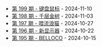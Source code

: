 * [第 199 期 - 键盘鼠标](https://weekly.tw93.fun/posts/199-键盘鼠标) - 2024-11-10
* [第 198 期 - 千层金树](https://weekly.tw93.fun/posts/198-千层金树) - 2024-11-03
* [第 197 期 - 喂流浪猫](https://weekly.tw93.fun/posts/197-喂流浪猫) - 2024-10-27
* [第 196 期 - 新显示器](https://weekly.tw93.fun/posts/196-新显示器) - 2024-10-22
* [第 195 期 - BELLOCO](https://weekly.tw93.fun/posts/195-BELLOCO) - 2024-10-15
